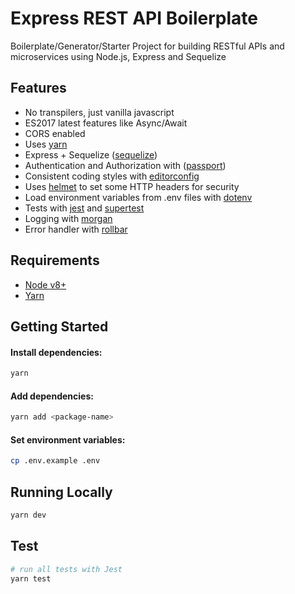 # Express REST API Boilerplate

Boilerplate/Generator/Starter Project for building RESTful APIs and microservices using Node.js, Express and Sequelize

## Features

 - No transpilers, just vanilla javascript
 - ES2017 latest features like Async/Await
 - CORS enabled
 - Uses [yarn](https://yarnpkg.com)
 - Express + Sequelize ([sequelize](https://sequelize.org/master/index.html))
 - Authentication and Authorization with ([passport](http://www.passportjs.org/))
 - Consistent coding styles with [editorconfig](http://editorconfig.org)
 - Uses [helmet](https://github.com/helmetjs/helmet) to set some HTTP headers for security
 - Load environment variables from .env files with [dotenv](https://github.com/motdotla/dotenv)
 - Tests with [jest](https://jestjs.io/) and [supertest](https://github.com/visionmedia/supertest)
 - Logging with [morgan](https://github.com/expressjs/morgan)
 - Error handler with [rollbar](https://rollbar.com/)

## Requirements

 - [Node v8+](https://nodejs.org/en/download/current/)
 - [Yarn](https://yarnpkg.com/en/docs/install)

## Getting Started

#### Install dependencies:

```bash
yarn
```

#### Add dependencies:

```bash
yarn add <package-name>
```

#### Set environment variables:

```bash
cp .env.example .env
```

## Running Locally

```bash
yarn dev
```

## Test

```bash
# run all tests with Jest
yarn test
```
